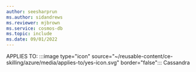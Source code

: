 ```yaml
---
author: seesharprun
ms.author: sidandrews
ms.reviewer: mjbrown
ms.service: cosmos-db
ms.topic: include
ms.date: 09/01/2022
---
```


APPLIES TO:
:::image type="icon" source="~/reusable-content/ce-skilling/azure/media/applies-to/yes-icon.svg" border="false":::
Cassandra
